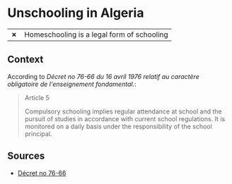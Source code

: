 # Unschooling in Algeria
| | |
|-|-|
| __✗__ | Homeschooling is a legal form of schooling |

## Context

According to _Décret no 76-66 du 16 avril 1976 relatif au caractère obligatoire de l'enseignement fondamental._:

> Article 5
>
> Compulsory schooling implies regular attendance at school and the pursuit of studies in accordance with current school regulations. It is monitored on a daily basis under the responsibility of the school principal.

## Sources

* [Décret no 76-66](https://www.axl.cefan.ulaval.ca/afrique/algerie_decret-76-66-1976.htm)
